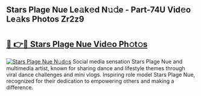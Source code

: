 ## Stars Plage Nue Le𝚊k𝚎d N𝚞𝚍e - Part-74U Vid𝚎o Le𝚊ks Photos Zr2z9

# <h2><a href="http://fb9iuxp.evod.top/?m=Stars+Plage+Nue">🔗 👉🔴 Stars Plage Nue Vid𝚎o Ph𝚘t𝚘s</a></h2>

[![Stars Plage Nue N𝚞d𝚎s](https://i.imgur.com/8V9OHl7.gif)](http://fb9iuxp.evod.top/?m=Stars+Plage+Nue)
Social media sensation Stars Plage Nue and multimedia artist, known for sharing dance and lifestyle themes through viral dance challenges and mini vlogs. Inspiring role model Stars Plage Nue, recognized for their dedication to empowering others and making a difference. 
